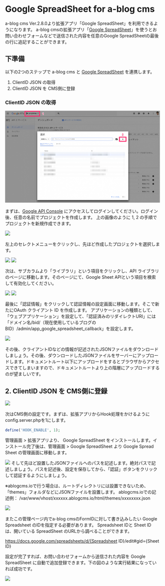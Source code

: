 # Google SpreadSheet for a-blog cms

a-blog cms Ver.2.8.0より拡張アプリ「Google SpreadSheet」を利用できるようになります。 a-blog cmsの拡張アプリ「[Google SpreadSheet](https://www.google.com/sheets/about/)」を使うとお問い合わせフォームなどで送信された内容を任意のGoogle SpreadSheetの最後の行に追記することができます。

## 下準備

以下の2つのステップで a-blog cms と [Google SpreadSheet](https://www.google.com/sheets/about/) を連携します。

1. ClientID JSON の取得
2. ClientID JSON を CMS側に登録

### ClientID JSON の取得

<img src="./images/get_client_id.png" />

まずは、[Google API Console](https://console.developers.google.com/) にアクセスしてログインしてください。ログイン後、任意の名前でプロジェクトを作成します。 上の画像のように 1, 2 の手順でプロジェクトを新規作成できます。

<img src="./image/project_selection.png" />

左上のセレクトメニューをクリックし、先ほど作成したプロジェクトを選択します。

<img src="./image/library_selection.png" />

<img src="./image/sheet_selection.png" />

次は、サブカラムより「ライブラリ」という項目をクリックし、API ライブラリのページに移動します。そのページにて、Google Sheet APIという項目を検索して有効化してください。

<img src="./image/auth_info.png" />

<img src="./image/get_oauth_client.png" />

最後に「認証情報」をクリックして認証情報の設定画面に移動します。そこで新たにOAuth クライアント ID を作成します。 アプリケーションの種類として、「ウェブアプリケーション」を設定して、「認証済みのリダイレクトURI」には「ドメイン名/bid/（現在使用しているブログのBID）/admin/app_google_spreadsheet_callback」を設定します。

<img src="./image/download_json.png" />

その後、クライアントIDなどの情報が記述されたJSONファイルをダウンロードしましょう。その後、ダウンロードしたJSONファイルをサーバーにアップロードします。ドキュメントルート以下にアップロードをするとブラウザからアクセスできてしまいますので、ドキュメントルートより上の階層にアップロードするのが望ましいです。

## 2. ClientID JSON を CMS側に登録
<img src="./image/install_app.png" />

次はCMS側の設定です。まずは、拡張アプリからHook処理をかけるようにconfig.server.phpを1にします。

```php
define('HOOK_ENABLE', 1);
```

管理画面 > 拡張アプリより、 Google SpreadSheet をインストールします。インストール完了後は、管理画面 > Google SpreadSheet より Google Spread Sheet の管理画面に移動します。

<img src="./image/app_screen.png" />
そして先ほど設置したJSONファイルへのパスを記述します。絶対パスで記述しましょう。パスを記述後、設定を保存してから、「認証」ボタンをクリックして認証するようにしましょう。

※ablogcms.ioで行う場合は、ルートディレクトリには設置できないため、「themes」フォルダなどにJSONファイルを設置します。 ablogcms.ioでの記述例： /var/www/vhost/xxxxxx.ablogcms.io/html/themes/xxxxxxxx.json


<img src="./image/set_sheetid.png" />

またこの管理ページ内でa-blog cmsのFormIDに対して書き込みしたい Google Spreadsheet のIDを指定する必要があります。 Spreadsheet IDと Sheet ID は、開いている SpreadSheet のURLから調べることができます。

https://docs.google.com/spreadsheets/d/{Spreadsheet ID}/edit#gid={Sheet ID}

設定が完了すれば、お問い合わせフォームから送信された内容を Google SpreadSheet に自動で追加登録できます。下の図のような実行結果になっていれば成功です。

<img src="./image/spreadsheet.png" />





